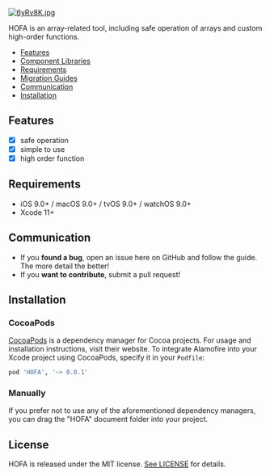 [![6yRv8K.jpg](https://s3.ax1x.com/2021/03/16/6yRv8K.jpg)](https://imgtu.com/i/6yRv8K)

HOFA is an array-related tool, including safe operation of arrays and custom high-order functions.

- [Features](#features)
- [Component Libraries](#component-libraries)
- [Requirements](#requirements)
- [Migration Guides](#migration-guides)
- [Communication](#communication)
- [Installation](#installation)

## Features

- [x] safe operation
- [x] simple to use
- [x] high order function

## Requirements

- iOS 9.0+ / macOS 9.0+ / tvOS 9.0+ / watchOS 9.0+
- Xcode 11+

## Communication

- If you **found a bug**, open an issue here on GitHub and follow the guide. The more detail the better!
- If you **want to contribute**, submit a pull request!

## Installation

### CocoaPods

[CocoaPods](https://cocoapods.org) is a dependency manager for Cocoa projects. For usage and installation instructions, visit their website. To integrate Alamofire into your Xcode project using CocoaPods, specify it in your `Podfile`:

```ruby
pod 'HOFA', '~> 0.0.1'
```

### Manually

If you prefer not to use any of the aforementioned dependency managers, you can drag the "HOFA" document folder into your project.

## License

HOFA is released under the MIT license. [See LICENSE](https://github.com/Janyau/HOFA/blob/main/LICENSE) for details.